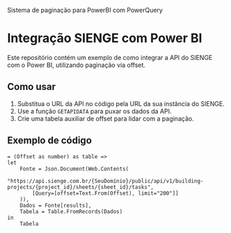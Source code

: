 Sistema de paginação para PowerBI com PowerQuery
# Integração SIENGE com Power BI

Este repositório contém um exemplo de como integrar a API do SIENGE com o Power BI, utilizando paginação via offset.

## Como usar

1. Substitua o URL da API no código pela URL da sua instância do SIENGE.
2. Use a função `GETAPIDATA` para puxar os dados da API.
3. Crie uma tabela auxiliar de offset para lidar com a paginação.

## Exemplo de código

```powerquery
= (Offset as number) as table =>
let
    Fonte = Json.Document(Web.Contents(
        "https://api.sienge.com.br/{SeuDomínio}/public/api/v1/building-projects/{project_id}/sheets/{sheet_id}/tasks", 
        [Query=[offset=Text.From(Offset), limit="200"]]
    )),
    Dados = Fonte[results],
    Tabela = Table.FromRecords(Dados)
in
    Tabela
